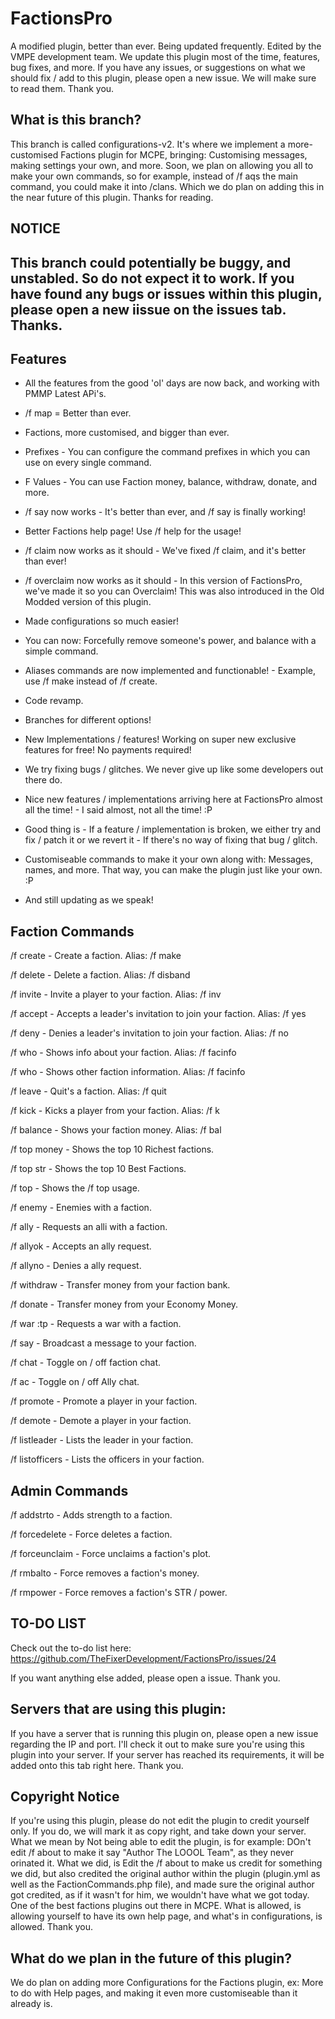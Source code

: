 # FactionsPro

A modified plugin, better than ever. Being updated frequently. Edited by the VMPE development team. We update this plugin most of the time, features, bug fixes, and more. If you have any issues, or suggestions on what we should fix / add to this plugin, please open a new issue. We will make sure to read them. Thank you.

## What is this branch?
This branch is called configurations-v2. It's where we implement a more-customised Factions plugin for MCPE, bringing: Customising messages, making settings your own, and more. Soon, we plan on allowing you all to make your own commands, so for example, instead of /f aqs the main command, you could make it into /clans. Which we do plan on adding this in the near future of this plugin. Thanks for reading.

## NOTICE
## This branch could potentially be buggy, and unstabled. So do not expect it to work. If you have found any bugs or issues within this plugin, please open a new iissue on the issues tab. Thanks.

## Features
* All the features from the good 'ol' days are now back, and working with PMMP Latest APi's.

* /f map = Better than ever.

* Factions, more customised, and bigger than ever.

* Prefixes - You can configure the command prefixes in which you can use on every single command.

* F Values - You can use Faction money, balance, withdraw, donate, and more.

* /f say now works - It's better than ever, and /f say is finally working!

* Better Factions help page! Use /f help for the usage!

* /f claim now works as it should - We've fixed /f claim, and it's better than ever!

* /f overclaim now works as it should - In this version of FactionsPro, we've made it so you can Overclaim! This was also introduced in the Old Modded version of this plugin.

* Made configurations so much easier!

* You can now: Forcefully remove someone's power, and balance with a simple command.

* Aliases commands are now implemented and functionable! - Example, use /f make instead of /f create.

* Code revamp.

* Branches for different options!

* New Implementations / features! Working on super new exclusive features for free! No payments required!

* We try fixing bugs / glitches. We never give up like some developers out there do.

* Nice new features / implementations arriving here at FactionsPro almost all the time! - I said almost, not all the time! :P

* Good thing is - If a feature / implementation is broken, we either try and fix / patch it or we revert it - If there's no way of fixing that bug / glitch.

* Customiseable commands to make it your own along with: Messages, names, and more. That way, you can make the plugin just like your own. :P

* And still updating as we speak!


## Faction Commands

/f create <faction> - Create a faction. Alias: /f make
  
/f delete <faction> - Delete a faction. Alias: /f disband
  
/f invite <name> - Invite a player to your faction. Alias: /f inv
  
/f accept - Accepts a leader's invitation to join your faction. Alias: /f yes

/f deny - Denies a leader's invitation to join your faction. Alias: /f no

/f who - Shows info about your faction. Alias: /f facinfo

/f who <faction> - Shows other faction information. Alias: /f facinfo <faction>
  
/f leave - Quit's a faction. Alias: /f quit

/f kick <name> - Kicks a player from your faction. Alias: /f k
  
/f balance - Shows your faction money. Alias: /f bal

/f top money - Shows the top 10 Richest factions.

/f top str - Shows the top 10 Best Factions.

/f top - Shows the /f top usage.

/f enemy <faction> - Enemies with a faction.
  
/f ally <faction> - Requests an alli with a faction.
  
/f allyok - Accepts an ally request.

/f allyno - Denies a ally request.

/f withdraw <amount> - Transfer money from your faction bank.
  
/f donate <amount> - Transfer money from your Economy Money.
  
/f war <faction>:tp - Requests a war with a faction.
  
/f say - Broadcast a message to your faction.

/f chat - Toggle on / off faction chat.

/f ac - Toggle on / off Ally chat.

/f promote <name> - Promote a player in your faction.
  
/f demote <name> - Demote a player in your faction.
  
/f listleader - Lists the leader in your faction.

/f listofficers - Lists the officers in your faction.



## Admin Commands

/f addstrto - Adds strength to a faction.

/f forcedelete - Force deletes a faction.

/f forceunclaim - Force unclaims a faction's plot.

/f rmbalto - Force removes a faction's money.

/f rmpower - Force removes a faction's STR / power.

## TO-DO LIST
Check out the to-do list here:
https://github.com/TheFixerDevelopment/FactionsPro/issues/24

If you want anything else added, please open a issue. Thank you.

## Servers that are using this plugin:
If you have a server that is running this plugin on, please open a new issue regarding the IP and port. I'll check it out to make sure you're using this plugin into your server. If your server has reached its requirements, it will be added onto this tab right here.
Thank you.


## Copyright Notice
If you're using this plugin, please do not edit the plugin to credit yourself only. If you do, we will mark it as copy right, and take down your server. What we mean by Not being able to edit the plugin, is for example: DOn't edit /f about to make it say "Author The LOOOL Team", as they never orinated it. What we did, is Edit the /f about to make us credit for something we did, but also credited the original author within the plugin (plugin.yml as well as the FactionCommands.php file), and made sure the original author got credited, as if it wasn't for him, we wouldn't have what we got today. One of the best factions plugins out there in MCPE. What is allowed, is allowing yourself to have its own help page, and what's in configurations, is allowed. Thank you.


## What do we plan in the future of this plugin?
We do plan on adding more Configurations for the Factions plugin, ex: More to do with Help pages, and making it even more customiseable than it already is.
